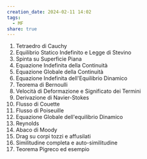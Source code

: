 ```yaml
---
creation_date: 2024-02-11 14:02
tags:
  - MF
share: true
---
```

1. Tetraedro di Cauchy
2. Equilibrio Statico Indefinito e Legge di Stevino
3. Spinta su Superficie Piana
4. Equazione Indefinita della Continuità
5. Equazione Globale della Continuità
6. Equazione Indefinita dell'Equilibrio Dinamico
7. Teorema di Bernoulli
8. Velocità di Deformazione e Significato dei Termini
9. Derivazione di Navier-Stokes
10. Flusso di Couette
11. Flusso di Poiseuille
12. Equazione Globale dell'equilibrio Dinamico
13. Reynolds
14. Abaco di Moody
15. Drag su corpi tozzi e affusilati
16. Similitudine completa e auto-similitudine
17. Teorema Pigreco ed esempio
